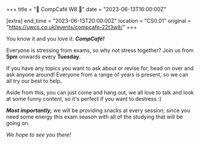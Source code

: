 +++
title = "🍰 CompCafé W8 🍰"
date = "2023-06-13T16:00:00Z"

[extra]
end_time = "2023-06-13T20:00:00Z"
location = "CS0.01"
original = "https://uwcs.co.uk/events/compcafe-22t3w8/"
+++

You know it and you love it: ***CompCafé!*** 

Everyone is stressing from exams, so why not stress together? Join us from **5pm** onwards every **Tuesday**. 

If you have any topics you want to ask about or revise for, head on over and ask anyone around! Everyone from a range of years is present, so we can all try our best to help.

Aside from this, you can just come and hang out, we all love to talk and look at some funny content, so it's perfect if you want to destress :)

***Most importantly,*** we will be providing snacks at every session, since you need some energy this exam season with all of the studying that will be going on. 

*We hope to see you there!*
